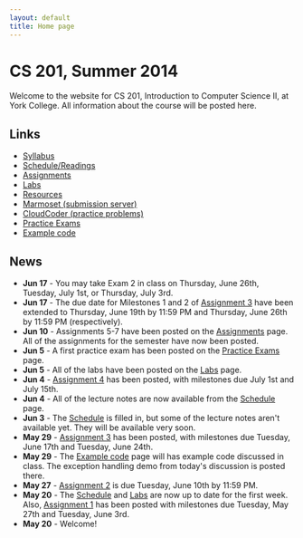 ```yaml
---
layout: default
title: Home page
---
```


# CS 201, Summer 2014

Welcome to the website for CS 201, Introduction to Computer Science II, at York College.  All information about the course will be posted here.

## Links

<ul>
  <li><a href="syllabus.html">Syllabus</a></li>
  <li><a href="schedule.html">Schedule/Readings</a></li>
  <li><a href="assign/index.html">Assignments</a></li>
  <li><a href="labs/index.html">Labs</a></li>
  <li><a href="resources/index.html">Resources</a></li>
  <li><a href="https://cs.ycp.edu/marmoset">Marmoset (submission server)</a></li>
  <li><a href="https://cs.ycp.edu/cloudcoder">CloudCoder (practice problems)</a></li>
  <li><a href="practice/index.html">Practice Exams</a></li>
  <li><a href="examples/index.html">Example code</a></li>
</ul>

## News

* **Jun 17** - You may take Exam 2 in class on Thursday, June 26th, Tuesday, July 1st, or Thursday, July 3rd.
* **Jun 17** - The due date for Milestones 1 and 2  of [Assignment 3](assign/assign03.html) have been extended to Thursday, June 19th by 11:59 PM and Thursday, June 26th by 11:59 PM (respectively).
* **Jun 10** - Assignments 5-7 have been posted on the [Assignments](assign/index.html) page.  All of the assignments for the semester have now been posted.
* **Jun 5** - A first practice exam has been posted on the [Practice Exams](practice/index.html) page.
* **Jun 5** - All of the labs have been posted on the [Labs](labs/index.html) page.
* **Jun 4** - [Assignment 4](assign/assign04.html) has been posted, with milestones due July 1st and July 15th.
* **Jun 4** - All of the lecture notes are now available from the [Schedule](schedule.html) page.
* **Jun 3** - The [Schedule](schedule.html) is filled in, but some of the lecture notes aren't available yet.  They will be available very soon.
* **May 29** - [Assignment 3](assign/assign03.html) has been posted, with milestones due Tuesday, June 17th and Tuesday, June 24th.
* **May 29** - The [Example code](examples/index.html) page will has example code discussed in class.  The exception handling demo from today's discussion is posted there.
* **May 27** - [Assignment 2](assign/assign02.html) is due Tuesday, June 10th by 11:59 PM.
* **May 20** - The [Schedule](schedule.html) and [Labs](labs/index.html) are now up to date for the first week.  Also, [Assignment 1](assign/assign01.html) has been posted with milestones due Tuesday, May 27th and Tuesday, June 3rd.
* **May 20** - Welcome!
